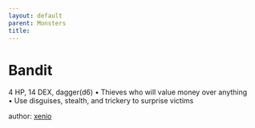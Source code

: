 ```yaml
---
layout: default
parent: Monsters 
title: 
--- 
```

# Bandit
4 HP, 14 DEX, dagger(d6)
• Thieves who will value money over anything  
• Use disguises, stealth, and trickery to surprise victims  





author: [xenio](https://xenioinabottle.blogspot.com/2021/02/classic-monsters-for-cairnito-part-1.html) 


